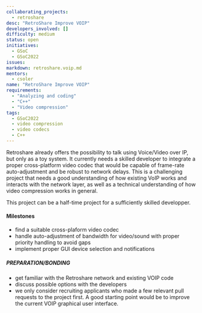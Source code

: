 ```yaml
---
collaborating_projects:
  - retroshare
desc: "RetroShare Improve VOIP"
developers_involved: []
difficulty: medium
status: open
initiatives:
  - GSoC
  - GSoC2022
issues:
markdown: retroshare.voip.md
mentors:
  - csoler
name: "RetroShare Improve VOIP"
requirements:
  - "Analyzing and coding"
  - "C++"
  - "Video compression"
tags:
  - GSoC2022
  - video compression
  - video codecs
  - C++
---
```


Retroshare already offers the possibility to talk using Voice/Video over IP, but
only as a toy system. It currently needs a skilled developer to integrate a
proper cross-platform video codec that would be capable of frame-rate
auto-adjustment and be robust to network delays. This is a challenging project
that needs a good understanding of how existing VoIP works and interacts with
the network layer, as well as a technical understanding of how video compression
works in general.

This project can be a half-time project for a sufficiently skilled developper.

#### Milestones

* find a suitable cross-plaform video codec
* handle auto-adjustment of bandwidth for video/sound with proper priority handling to avoid gaps
* implement proper GUI device selection and notifications

##### PREPARATION/BONDING

* get familiar with the Retroshare network and existing VOIP code
* discuss possible options with the developers
* we only consider recruiting applicants who made a few relevant pull requests to the project first. A good starting point would be to improve the current VOIP graphical user interface.
